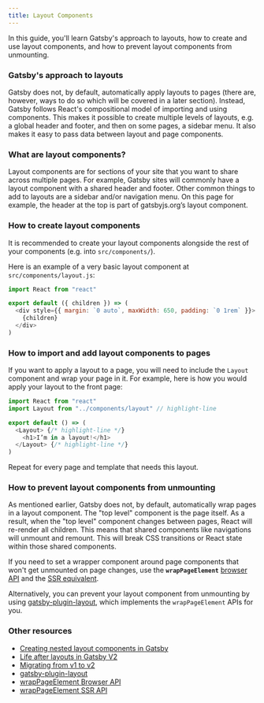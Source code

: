 ```yaml
---
title: Layout Components
---
```


In this guide, you'll learn Gatsby's approach to layouts, how to create and use layout components, and how to prevent layout components from unmounting.

### Gatsby's approach to layouts

Gatsby does not, by default, automatically apply layouts to pages (there are, however, ways to do so which will be covered in a later section). Instead, Gatsby follows React's compositional model of importing and using components. This makes it possible to create multiple levels of layouts, e.g. a global header and footer, and then on some pages, a sidebar menu. It also makes it easy to pass data between layout and page components.

### What are layout components?

Layout components are for sections of your site that you want to share across multiple pages. For example, Gatsby sites will commonly have a layout component with a shared header and footer. Other common things to add to layouts are a sidebar and/or navigation menu. On this page for example, the header at the top is part of gatsbyjs.org’s layout component.

### How to create layout components

It is recommended to create your layout components alongside the rest of your components (e.g. into `src/components/`).

Here is an example of a very basic layout component at `src/components/layout.js`:

```jsx:title=src/components/layout.js
import React from "react"

export default ({ children }) => (
  <div style={{ margin: `0 auto`, maxWidth: 650, padding: `0 1rem` }}>
    {children}
  </div>
)
```

### How to import and add layout components to pages

If you want to apply a layout to a page, you will need to include the `Layout` component and wrap your page in it. For example, here is how you would apply your layout to the front page:

```jsx:title=src/pages/index.js
import React from "react"
import Layout from "../components/layout" // highlight-line

export default () => (
  <Layout> {/* highlight-line */}
    <h1>I’m in a layout!</h1>
  </Layout> {/* highlight-line */}
)
```

Repeat for every page and template that needs this layout.

### How to prevent layout components from unmounting

As mentioned earlier, Gatsby does not, by default, automatically wrap pages in a layout component. The "top level" component is the page itself. As a result, when the "top level" component changes between pages, React will re-render all children. This means that shared components like navigations will unmount and remount. This will break CSS transitions or React state within those shared components.

If you need to set a wrapper component around page components that won't get unmounted on page changes, use the **`wrapPageElement`** [browser API](/docs/browser-apis/#wrapPageElement) and the [SSR equivalent](/docs/ssr-apis/#wrapPageElement).

Alternatively, you can prevent your layout component from unmounting by using [gatsby-plugin-layout](/packages/gatsby-plugin-layout/), which implements the `wrapPageElement` APIs for you.

### Other resources

- [Creating nested layout components in Gatsby](/tutorial/part-three/)
- [Life after layouts in Gatsby V2](/blog/2018-06-08-life-after-layouts/)
- [Migrating from v1 to v2](/docs/migrating-from-v1-to-v2/#remove-or-refactor-layout-components)
- [gatsby-plugin-layout](/packages/gatsby-plugin-layout/)
- [wrapPageElement Browser API](/docs/browser-apis/#wrapPageElement)
- [wrapPageElement SSR API](/docs/ssr-apis/#wrapPageElement)
